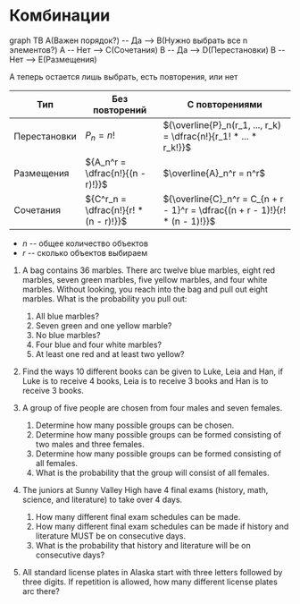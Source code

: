 # Комбинации

<mermaid>
graph TB
    A(Важен порядок?) -- Да --> B(Нужно выбрать все n элементов?)
    A -- Нет --> C(Сочетания)
    B -- Да --> D(Перестановки)
    B -- Нет --> E(Размещения)
</mermaid>

А теперь остается лишь выбрать, есть повторения, или нет

| Тип          | Без повторений                        | С повторениями                                                               |
| ------------ | ------------------------------------- | ---------------------------------------------------------------------------- |
| Перестановки | $P_n = n!$                            | ${\overline{P}_n(r_1, ..., r_k) = \dfrac{n!}{r_1! * ... * r_k!}}$            |
| Размещения   | ${A_n^r = \dfrac{n!}{(n - r)!}}$      | $\overline{A}_n^r = n^r$                                                     |
| Сочетания    | ${C^r_n = \dfrac{n!}{r! * (n - r)!}}$ | ${\overline{C}_n^r = C_{n + r - 1}^r = \dfrac{(n + r - 1)!}{r! * (n - 1)!}}$ |

- $n$ -- общее количество объектов
- $r$ -- сколько объектов выбираем

<Block type="tasks">

1. A bag contains 36 marbles. There arc twelve blue marbles, eight red marbles, seven green marbles, five yellow marbles, and four white marbles. Without looking, you reach into the bag and pull out eight marbles. What is the probability you pull out:
    1. All blue marbles?
    2. Seven green and one yellow marble?
    3. No blue marbles?
    4. Four blue and four white marbles?
    5. At least one red and at least two yellow?

2. Find the ways 10 different books can be given to Luke, Leia and Han, if Luke is to receive 4 books, Leia is to receive 3 books and Han is to receive 3 books.

3. A group of five people are chosen from four males and seven females.
    1.	Determine how many possible groups can be chosen.
    2.	Determine how many possible groups can be formed consisting of two males and three females.
    3.	Determine how many possible groups can be formed consisting of all females.
    4.	What is the probability that the group will consist of all females.

4. The juniors at Sunny Valley High have 4 final exams (history, math, science, and literature) to take over 4 days.
    1.	How many different final exam schedules can be made.
    2.	How many different final exam schedules can be made if history and literature MUST be on consecutive days.
    3.	What is the probability that history and literature will be on consecutive days?

5. All standard license plates in Alaska start with three letters followed by three digits. If repetition is allowed, how many different license plates arc there?

</Block>